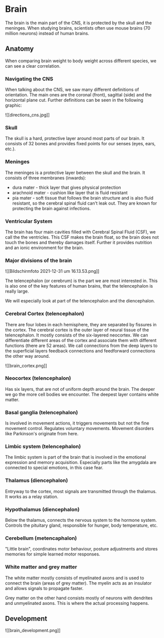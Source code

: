 # Brain
The brain is the main part of the CNS, it is protected by the skull and the meninges. When studying brains, scientists often use mouse brains (70 million neurons) instead of human brains.

## Anatomy
When comparing brain weight to body weight across different species, we can see a clear correlation.

### Navigating the CNS
When talking about the CNS, we saw many different definitions of orientation. The main ones are the coronal (front), sagittal (side) and the horizontal plane cut. Further definitions can be seen in the following graphic:

![[directions_cns.jpg]]

### Skull
The skull is a hard, protective layer around most parts of our brain. It consists of 32 bones and provides fixed points for our senses (eyes, ears, etc.).

### Meninges
The meninges is a protective layer between the skull and the brain. It consists of three membranes (inwards):
- dura mater - thick layer that gives physical protection
- arachnoid mater - cushion like layer that is fluid resistant
- pia mater - soft tissue that follows the brain structure and is also fluid resistant, so the cerebral spinal fluid can't leak out.
They are known for protecting the brain against infections.

### Ventricular System
The brain has four main cavities filled with Cerebral Spinal Fluid (CSF), we call the the ventricles. This CSF makes the brain float, so the brain does not touch the bones and thereby damages itself. Further it provides nutrition and an ionic environment for the brain. 

### Major divisions of the brain

![[Bildschirmfoto 2021-12-31 um 16.13.53.png]]

The telencephalon (or cerebrum) is the part we are most interested in. This is also one of the key features of human brains, that the telencephalon is really large.

We will especially look at part of the telencephalon and the diencephalon.

### Cerebral Cortex (telencephalon)
There are four lobes in each hemisphere, they are separated by fissures in the cortex.
The cerebral cortex is the outer layer of neural tissue of the telencephalon. It mostly consists of the six-layered neocortex. We can differentiate different areas of the cortex and associate them with different functions (there are 52 areas). We call connections from the deep layers to the superficial layers feedback connections and feedforward connections the other way around.

![[brain_cortex.png]]

### Neocortex (telencephalon)
Has six layers, that are not of uniform depth around the brain. The deeper we go the more cell bodies we encounter. The deepest layer contains white matter. 

### Basal ganglia (telencephalon)
Is involved in movement actions, it triggers movements but not the fine movement control. Regulates voluntary movements. Movement disorders like Parkinson's originate from here.

### Limbic system (telencephalon)
The limbic system is part of the brain that is involved in the emotional expression and memory acquisition. Especially parts like the amygdala are connected to special emotions, in this case fear. 

### Thalamus (diencephalon)
Entryway to the cortex, most signals are transmitted through the thalamus. It works as a relay station.

### Hypothalamus (diencephalon)
Below the thalamus, connects the nervous system to the hormone system. Controls the pituitary gland, responsible for hunger, body temperature, etc.

### Cerebellum (metencaphalon)
"Little brain", coordinates motor behaviour, posture adjustments and stores memories for simple learned motor responses.

### White matter and grey matter
The white matter mostly consists of myelinated axons and is used to connect the brain (areas of grey matter). The myelin acts as an insulator and allows signals to propagate faster. 

Grey matter on the other hand consists mostly of neurons with dendrites and unmyelinated axons. This is where the actual processing happens.

## Development 

![[brain_development.png]]